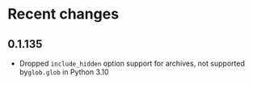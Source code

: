# Recent changes

## 0.1.135

* Dropped `include_hidden` option support for archives, not supported by`glob.glob` in Python 3.10